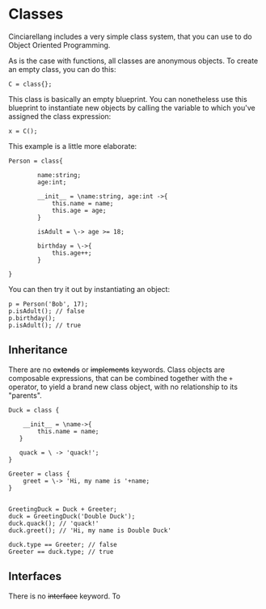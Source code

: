 # Classes

Cinciarellang includes a very simple class system, that you can use to do Object Oriented Programming. 

As is the case with functions, all classes are anonymous objects. To create an empty class, you can do this:

```
C = class{};
```

This class is basically an empty blueprint. You can nonetheless use this blueprint to instantiate new objects by calling the variable to which you've assigned the class expression:

```
x = C();
```

This example is a little more elaborate:

```
Person = class{

        name:string;
        age:int;

        __init__ = \name:string, age:int ->{
            this.name = name;
            this.age = age;
        }

        isAdult = \-> age >= 18;

        birthday = \->{
            this.age++;
        }

}
```

You can then try it out by instantiating an object: 
```
p = Person('Bob', 17);
p.isAdult(); // false
p.birthday();
p.isAdult(); // true
```

## Inheritance

There are no ~~extends~~ or ~~implements~~ keywords. Class objects are composable expressions, that can be combined together with the `+` operator, to yield a brand new class object, with no relationship to its "parents".

```
Duck = class {

    __init__ = \name->{
        this.name = name;
   }

   quack = \ -> 'quack!';
}

Greeter = class {
	greet = \-> 'Hi, my name is '+name;
}


GreetingDuck = Duck + Greeter;
duck = GreetingDuck('Double Duck');
duck.quack(); // 'quack!'
duck.greet(); // 'Hi, my name is Double Duck'
```


```
duck.type == Greeter; // false 
Greeter == duck.type; // true
```

## Interfaces

There is no  ~~interface~~ keyword. To  








